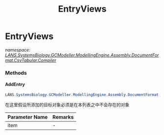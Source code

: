 ﻿---
title: EntryViews
---

# EntryViews
_namespace: [LANS.SystemsBiology.GCModeller.ModellingEngine.Assembly.DocumentFormat.CsvTabular.Compiler](N-LANS.SystemsBiology.GCModeller.ModellingEngine.Assembly.DocumentFormat.CsvTabular.Compiler.html)_





### Methods

#### AddEntry
```csharp
LANS.SystemsBiology.GCModeller.ModellingEngine.Assembly.DocumentFormat.CsvTabular.Compiler.EntryViews.AddEntry(LANS.SystemsBiology.DatabaseServices.SabiorkKineticLaws.TabularDump.CompoundSpecie)
```
在这里假设所添加的目标对象必须是在本列表之中不会存在的对象

|Parameter Name|Remarks|
|--------------|-------|
|item|-|



